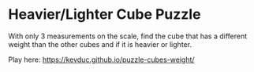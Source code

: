 # Heavier/Lighter Cube Puzzle

With only 3 measurements on the scale, find the cube that has a different weight than the other cubes and if it is heavier or lighter.

Play here: https://kevduc.github.io/puzzle-cubes-weight/
